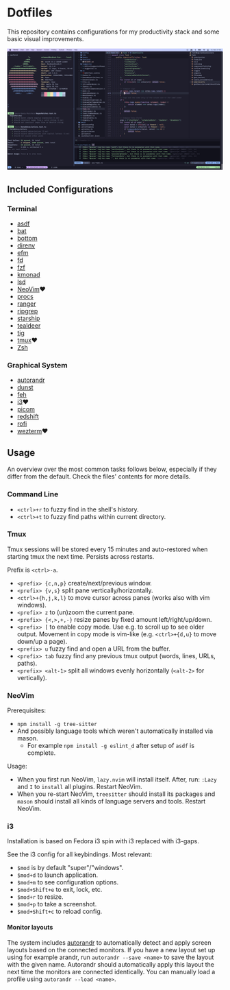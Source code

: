 # Dotfiles

This repository contains configurations for my productivity stack and some basic visual improvements.

[![Screenshot NeoVim 2023](./resources/2023_neovim.jpg)](https://github.com/schemar/dotfiles/raw/main/resources/2023_neovim.png)

## Included Configurations

### Terminal

- [asdf](https://github.com/asdf-vm/asdf)
- [bat](https://github.com/sharkdp/bat)
- [bottom](https://github.com/ClementTsang/bottom)
- [direnv](https://github.com/direnv/direnv)
- [efm](https://github.com/mattn/efm-langserver)
- [fd](https://github.com/sharkdp/fd)
- [fzf](https://github.com/junegunn/fzf)
- [kmonad](https://github.com/david-janssen/kmonad)
- [lsd](https://github.com/lsd-rs/lsd)
- [NeoVim](https://github.com/neovim/neovim)❤️
- [procs](https://github.com/dalance/procs)
- [ranger](https://github.com/ranger/ranger)
- [ripgrep](https://github.com/BurntSushi/ripgrep)
- [starship](https://github.com/starship/starship)
- [tealdeer](https://github.com/dbrgn/tealdeer)
- [tig](https://github.com/jonas/tig)
- [tmux](https://github.com/tmux/tmux)❤️
- [Zsh](https://www.zsh.org/)

### Graphical System

- [autorandr](https://github.com/phillipberndt/autorandr)
- [dunst](https://github.com/dunst-project/dunst)
- [feh](https://github.com/derf/feh)
- [i3](https://github.com/i3/i3)❤️
- [picom](https://github.com/yshui/picom)
- [redshift](https://github.com/jonls/redshift)
- [rofi](https://github.com/davatorium/rofi)
- [wezterm](https://github.com/wez/wezterm)❤️

## Usage

An overview over the most common tasks follows below,
especially if they differ from the default.
Check the files' contents for more details.

### Command Line

- `<ctrl>+r` to fuzzy find in the shell's history.
- `<ctrl>+t` to fuzzy find paths within current directory.

### Tmux

Tmux sessions will be stored every 15 minutes and auto-restored when starting tmux the next time.
Persists across restarts.

Prefix is `<ctrl>-a`.

- `<prefix> {c,n,p}` create/next/previous window.
- `<prefix> {v,s}` split pane vertically/horizontally.
- `<ctrl>+{h,j,k,l}` to move cursor across panes (works also with vim windows).
- `<prefix> z` to (un)zoom the current pane.
- `<prefix> {<,>,+,-}` resize panes by fixed amount left/right/up/down.
- `<prefix> [` to enable copy mode. Use e.g. to scroll up to see older output.
  Movement in copy mode is vim-like (e.g. `<ctrl>+{d,u}` to move down/up a page).
- `<prefix> u` fuzzy find and open a URL from the buffer.
- `<prefix> tab` fuzzy find any previous tmux output (words, lines, URLs, paths).
- `<prefix> <alt-1>` split all windows evenly horizontally (`<alt-2>` for vertically).

### NeoVim

Prerequisites:

- `npm install -g tree-sitter`
- And possibly language tools which weren't automatically installed via mason.
  - For example `npm install -g eslint_d` after setup of `asdf` is complete.

Usage:

- When you first run NeoVim, `lazy.nvim` will install itself.
  After, run: `:Lazy` and `I` to `install` all plugins.
  Restart NeoVim.
- When you re-start NeoVim, `treesitter` should install its packages and `mason`
  should install all kinds of language servers and tools.
  Restart NeoVim.

### i3

Installation is based on Fedora i3 spin with i3 replaced with i3-gaps.

See the i3 config for all keybindings. Most relevant:

- `$mod` is by default "super"/"windows".
- `$mod+d` to launch application.
- `$mod+m` to see configuration options.
- `$mod+Shift+e` to exit, lock, etc.
- `$mod+r` to resize.
- `$mod+p` to take a screenshot.
- `$mod+Shift+c` to reload config.

#### Monitor layouts

The system includes [autorandr](https://github.com/phillipberndt/autorandr) to automatically detect and apply screen layouts based on the connected monitors.
If you have a new layout set up using for example arandr, run `autorandr --save <name>` to save the layout with the given name.
Autorandr should automatically apply this layout the next time the monitors are connected identically.
You can manually load a profile using `autorandr --load <name>`.
